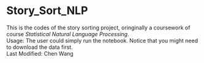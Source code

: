 # Story_Sort_NLP <br />
This is the codes of the story sorting project, oringinally a coursework of course *Statistical Natural Language Processing*. <br />
Usage: The user could simply run the notebook. Notice that you might need to download the data first. <br />
Last Modified: Chen Wang <br />
